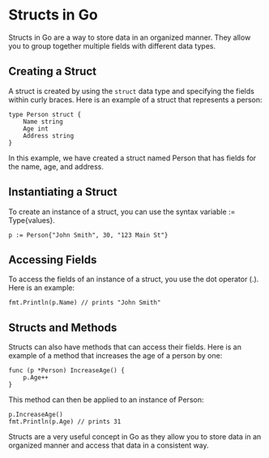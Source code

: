 # Structs in Go

Structs in Go are a way to store data in an organized manner. They allow you to group together multiple fields with different data types.

## Creating a Struct

A struct is created by using the `struct` data type and specifying the fields within curly braces. Here is an example of a struct that represents a person:

```golang
type Person struct {
    Name string
    Age int
    Address string
}
```

In this example, we have created a struct named Person that has fields for the name, age, and address.

## Instantiating a Struct
To create an instance of a struct, you can use the syntax variable := Type{values}.

```golang
p := Person{"John Smith", 30, "123 Main St"}
```

## Accessing Fields
To access the fields of an instance of a struct, you use the dot operator (.). Here is an example:

```golang
fmt.Println(p.Name) // prints "John Smith"
```
## Structs and Methods
Structs can also have methods that can access their fields. Here is an example of a method that increases the age of a person by one:

```golang
func (p *Person) IncreaseAge() {
    p.Age++
}
```
This method can then be applied to an instance of Person:

```golang
p.IncreaseAge()
fmt.Println(p.Age) // prints 31
```
Structs are a very useful concept in Go as they allow you to store data in an organized manner and access that data in a consistent way.